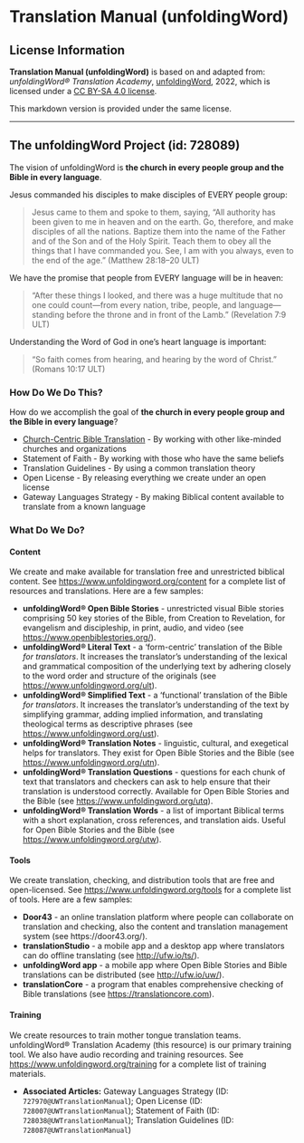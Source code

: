 # Translation Manual (unfoldingWord)

## License Information

**Translation Manual (unfoldingWord)** is based on and adapted from: _unfoldingWord® Translation Academy_, [unfoldingWord](https://unfoldingword.org/utw), 2022, which is licensed under a [CC BY-SA 4.0 license](https://creativecommons.org/licenses/by-sa/4.0/legalcode.en).

This markdown version is provided under the same license.



--------------------------------

## The unfoldingWord Project (id: 728089)

The vision of unfoldingWord is **the church in every people group and the Bible in every language**.

Jesus commanded his disciples to make disciples of EVERY people group:

> Jesus came to them and spoke to them, saying, “All authority has been given to me in heaven and on the earth. Go, therefore, and make disciples of all the nations. Baptize them into the name of the Father and of the Son and of the Holy Spirit. Teach them to obey all the things that I have commanded you. See, I am with you always, even to the end of the age.” (Matthew 28:18–20 ULT)

We have the promise that people from EVERY language will be in heaven:

> “After these things I looked, and there was a huge multitude that no one could count—from every nation, tribe, people, and language—standing before the throne and in front of the Lamb.” (Revelation 7:9 ULT)

Understanding the Word of God in one’s heart language is important:

> “So faith comes from hearing, and hearing by the word of Christ.” (Romans 10:17 ULT)

### How Do We Do This?

How do we accomplish the goal of **the church in every people group and the Bible in every language**?

* [Church\-Centric Bible Translation](https://www.ccbt.bible/) \- By working with other like\-minded churches and organizations
* Statement of Faith \- By working with those who have the same beliefs
* Translation Guidelines \- By using a common translation theory
* Open License \- By releasing everything we create under an open license
* Gateway Languages Strategy \- By making Biblical content available to translate from a known language

### What Do We Do?

#### Content

We create and make available for translation free and unrestricted biblical content. See https://www.unfoldingword.org/content for a complete list of resources and translations. Here are a few samples:

* **unfoldingWord® Open Bible Stories** \- unrestricted visual Bible stories comprising 50 key stories of the Bible, from Creation to Revelation, for evangelism and discipleship, in print, audio, and video (see https://www.openbiblestories.org/).
* **unfoldingWord® Literal Text** \- a ‘form\-centric’ translation of the Bible *for translators*. It increases the translator’s understanding of the lexical and grammatical composition of the underlying text by adhering closely to the word order and structure of the originals (see https://www.unfoldingword.org/ult).
* **unfoldingWord® Simplified Text** \- a ‘functional’ translation of the Bible *for translators*. It increases the translator’s understanding of the text by simplifying grammar, adding implied information, and translating theological terms as descriptive phrases (see https://www.unfoldingword.org/ust).
* **unfoldingWord® Translation Notes** \- linguistic, cultural, and exegetical helps for translators. They exist for Open Bible Stories and the Bible (see https://www.unfoldingword.org/utn).
* **unfoldingWord® Translation Questions** \- questions for each chunk of text that translators and checkers can ask to help ensure that their translation is understood correctly. Available for Open Bible Stories and the Bible (see https://www.unfoldingword.org/utq).
* **unfoldingWord® Translation Words** \- a list of important Biblical terms with a short explanation, cross references, and translation aids. Useful for Open Bible Stories and the Bible (see https://www.unfoldingword.org/utw).

#### Tools

We create translation, checking, and distribution tools that are free and open\-licensed. See https://www.unfoldingword.org/tools for a complete list of tools. Here are a few samples:

* **Door43** \- an online translation platform where people can collaborate on translation and checking, also the content and translation management system (see https://door43\.org/).
* **translationStudio** \- a mobile app and a desktop app where translators can do offline translating (see http://ufw.io/ts/).
* **unfoldingWord app** \- a mobile app where Open Bible Stories and Bible translations can be distributed (see http://ufw.io/uw/).
* **translationCore** \- a program that enables comprehensive checking of Bible translations (see https://translationcore.com).

#### Training

We create resources to train mother tongue translation teams. unfoldingWord® Translation Academy (this resource) is our primary training tool. We also have audio recording and training resources. See https://www.unfoldingword.org/training for a complete list of training materials.

* **Associated Articles:** Gateway Languages Strategy (ID: `727970@UWTranslationManual`); Open License (ID: `728007@UWTranslationManual`); Statement of Faith (ID: `728038@UWTranslationManual`); Translation Guidelines (ID: `728087@UWTranslationManual`)

